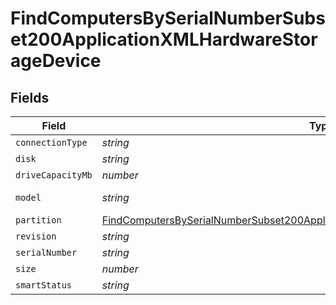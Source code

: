 # FindComputersBySerialNumberSubset200ApplicationXMLHardwareStorageDevice


## Fields

| Field                                                                                                                                                                                             | Type                                                                                                                                                                                              | Required                                                                                                                                                                                          | Description                                                                                                                                                                                       | Example                                                                                                                                                                                           |
| ------------------------------------------------------------------------------------------------------------------------------------------------------------------------------------------------- | ------------------------------------------------------------------------------------------------------------------------------------------------------------------------------------------------- | ------------------------------------------------------------------------------------------------------------------------------------------------------------------------------------------------- | ------------------------------------------------------------------------------------------------------------------------------------------------------------------------------------------------- | ------------------------------------------------------------------------------------------------------------------------------------------------------------------------------------------------- |
| `connectionType`                                                                                                                                                                                  | *string*                                                                                                                                                                                          | :heavy_minus_sign:                                                                                                                                                                                | N/A                                                                                                                                                                                               | false                                                                                                                                                                                             |
| `disk`                                                                                                                                                                                            | *string*                                                                                                                                                                                          | :heavy_minus_sign:                                                                                                                                                                                | N/A                                                                                                                                                                                               | disk0                                                                                                                                                                                             |
| `driveCapacityMb`                                                                                                                                                                                 | *number*                                                                                                                                                                                          | :heavy_minus_sign:                                                                                                                                                                                | N/A                                                                                                                                                                                               | 512287                                                                                                                                                                                            |
| `model`                                                                                                                                                                                           | *string*                                                                                                                                                                                          | :heavy_minus_sign:                                                                                                                                                                                | N/A                                                                                                                                                                                               | Apple SSD SM0512F                                                                                                                                                                                 |
| `partition`                                                                                                                                                                                       | [FindComputersBySerialNumberSubset200ApplicationXMLHardwareStorageDevicePartition](../../models/operations/findcomputersbyserialnumbersubset200applicationxmlhardwarestoragedevicepartition.md)[] | :heavy_minus_sign:                                                                                                                                                                                | N/A                                                                                                                                                                                               |                                                                                                                                                                                                   |
| `revision`                                                                                                                                                                                        | *string*                                                                                                                                                                                          | :heavy_minus_sign:                                                                                                                                                                                | N/A                                                                                                                                                                                               | UXM2JA1Q                                                                                                                                                                                          |
| `serialNumber`                                                                                                                                                                                    | *string*                                                                                                                                                                                          | :heavy_minus_sign:                                                                                                                                                                                | N/A                                                                                                                                                                                               | S1K5NYADC12934                                                                                                                                                                                    |
| `size`                                                                                                                                                                                            | *number*                                                                                                                                                                                          | :heavy_minus_sign:                                                                                                                                                                                | N/A                                                                                                                                                                                               | 512287                                                                                                                                                                                            |
| `smartStatus`                                                                                                                                                                                     | *string*                                                                                                                                                                                          | :heavy_minus_sign:                                                                                                                                                                                | N/A                                                                                                                                                                                               | Verified                                                                                                                                                                                          |
